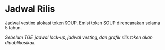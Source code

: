 # Jadwal Rilis

Jadwal vesting alokasi token SOUP. Emisi token SOUP direncanakan selama 5 tahun.

_Sebelum TGE, jadwal lock-up, jadwal vesting, dan grafik rilis token akan dipublikasikan._

